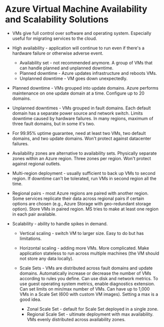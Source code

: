 # Azure Virtual Machine Availability and Scalability Solutions

- VMs give full control over software and operating system. Especially useful for migrating services to the cloud.

- High availability - application will continue to run even if there's a hardware failure or otherwise adverse event.
    - Availability set - not recommended anymore. A group of VMs that can handle planned and unplanned downtime.
    - Planned downtime - Azure updates infrastructure and reboots VMs.
    - Unplanned downtime - VM goes down unexpectedly. 

- Planned downtime - VMs grouped into update domains. Azure performs maintenance on one update domain at a time. Configure up to 20 domains.
- Unplanned downtimes - VMs grouped in fault domains. Each default domain has a separate power source and network switch. Limits downtime caused by hardware failures. In many regions, maximum of three fault domains, but in some it's two.

- For 99.95% uptime guarantee, need at least two VMs, two default domains, and two update domains. Won't protect against datacenter failures.
- Availability zones are alternative to availability sets. Physically separate zones within an Azure region. Three zones per region. Won't protect against regional outlets. 
- Multi-region deployment - usually sufficient to back up VMs to second region. If downtime can't be tolerated, run VMs in second region all the time.
- Regional pairs - most Azure regions are paired with another region. Some services replicate their data across regional pairs if certain options are chosen (e.g., Azure Storage with geo-redundant storage option). Store VMs in paired region. MS tries to make at least one region in each pair available.

- Scalability - ability to handle spikes in demand.
    - Vertical scaling - switch VM to larger size. Easy to do but has limitations.
    - Horizontal scaling - adding more VMs. More complicated. Make application stateless to run across multiple machines (the VM should not store any data locally).
    - Scale Sets - VMs are distributed across fault domains and update domains. Automatically increase or decrease the number of VMs according to rules you define. Can use disk and network metrics. To use guest operating system metrics, enable diagnostics extension. Can set limits on min/max number of VMs. Can have up to 1,000 VMs in a Scale Set (600 with custom VM images). Setting a max is a good idea.

        - Zonal Scale Set - default for Scale Set deployed in a single zone.
        - Regional Scale Set - ultimate deployment with max availability. VMs evenly distributed across availability zones.